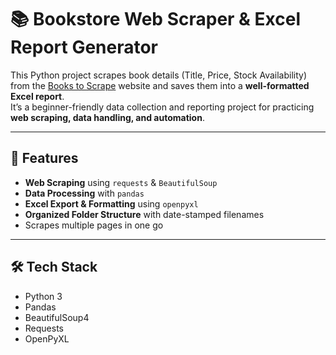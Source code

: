 # 📚 Bookstore Web Scraper & Excel Report Generator

This Python project scrapes book details (Title, Price, Stock Availability) from the [Books to Scrape](https://books.toscrape.com/) website and saves them into a **well-formatted Excel report**.  
It’s a beginner-friendly data collection and reporting project for practicing **web scraping, data handling, and automation**.

---

## 🚀 Features
- **Web Scraping** using `requests` & `BeautifulSoup`
- **Data Processing** with `pandas`
- **Excel Export & Formatting** using `openpyxl`
- **Organized Folder Structure** with date-stamped filenames
- Scrapes multiple pages in one go

---

## 🛠️ Tech Stack
- Python 3
- Pandas
- BeautifulSoup4
- Requests
- OpenPyXL



